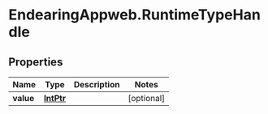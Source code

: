 # EndearingAppweb.RuntimeTypeHandle

## Properties
Name | Type | Description | Notes
------------ | ------------- | ------------- | -------------
**value** | [**IntPtr**](IntPtr.md) |  | [optional] 
